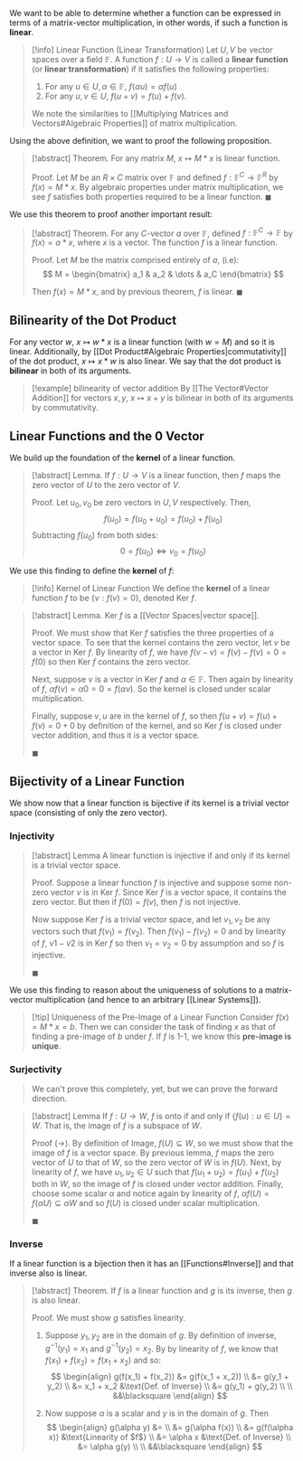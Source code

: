 We want to be able to determine whether a function can be expressed in terms of a matrix-vector multiplication, in other words, if such a function is **linear**.

> [!info] Linear Function (Linear Transformation)
> Let $U, V$ be vector spaces over a field $\mathbb{F}$. A function $f: U \to V$ is called a **linear function** (or **linear transformation**) if it satisfies the following properties:
> 1. For any $u \in U, \alpha \in \mathbb{F}$, $f(\alpha u) = \alpha f(u)$
> 2. For any $u, v \in U$, $f(u + v) = f(u) + f(v)$.
> 
> We note the similarities to [[Multiplying Matrices and Vectors#Algebraic Properties]] of matrix multiplication.

Using the above definition, we want to proof the following proposition.

> [!abstract] Theorem.
> For any matrix $M$, $x \mapsto M * x$ is linear function.
> 
> Proof.
> Let $M$ be an $R \times C$ matrix over $\mathbb{F}$ and defined $f: \mathbb{F}^C \to \mathbb{F}^R$ by $f(x) = M * x$. By algebraic properties under matrix multiplication, we see $f$ satisfies both properties required to be a linear function. $\blacksquare$

We use this theorem to proof another important result:

> [!abstract] Theorem.
> For any $C$-vector $a$ over $\mathbb{F}$, defined $f: \mathbb{F}^C \to \mathbb{F}$ by $f(x) = a * x$, where $x$ is a vector. The function $f$ is a linear function.
> 
> Proof.
> Let $M$ be the matrix comprised entirely of $a$, (i.e):
> $$
> M = 
> \begin{bmatrix}
> a_1 & a_2 & \dots & a_C
> \end{bmatrix}
> $$
> 
> Then $f(x) = M * x$, and by previous theorem, $f$ is linear. $\blacksquare$

## Bilinearity of the Dot Product

For any vector $w$, $x \mapsto w * x$ is a linear function (with $w = M$) and so it is linear. Additionally, by [[Dot Product#Algebraic Properties|commutativity]] of the dot product, $x \mapsto x * w$ is also linear. We say that the dot product is **bilinear** in both of its arguments.

> [!example] bilinearity of vector addition
> By [[The Vector#Vector Addition]] for vectors $x, y$, $x \mapsto x + y$ is bilinear in both of its arguments by commutativity.

## Linear Functions and the 0 Vector

We build up the foundation of the **kernel** of a linear function.

> [!abstract] Lemma.
> If $f: U \to V$ is a linear function, then $f$ maps the zero vector of $U$ to the zero vector of $V$.
> 
> Proof.
> Let $u_0, v_0$ be zero vectors in $U, V$ respectively. Then,
> $$
> f(u_0) = f(u_0 + u_0) = f(u_0) + f(u_0)
> $$
> Subtracting $f(u_0)$ from both sides:
> $$
> 0 = f(u_0) \iff v_0 = f(u_0)
> $$

We use this finding to define the **kernel** of $f$:

> [!info] Kernel of Linear Function
> We define the **kernel** of a linear function $f$ to be $\{ v: f(v) = 0 \}$, denoted Ker $f$.

> [!abstract] Lemma.
> Ker $f$ is a [[Vector Spaces|vector space]].
> 
> Proof.
> We must show that Ker $f$ satisfies the three properties of a vector space. To see that the kernel contains the zero vector, let $v$ be a vector in Ker $f$. By linearity of $f$, we have $f(v - v) = f(v) - f(v) = 0 = f(0)$ so then Ker $f$ contains the zero vector.
> 
> Next, suppose $v$ is a vector in Ker $f$ and $\alpha \in \mathbb{F}$. Then again by linearity of $f$, $\alpha f(v) = \alpha 0 = 0 = f(\alpha v)$. So the kernel is closed under scalar multiplication.
> 
> Finally, suppose $v, u$ are in the kernel of $f$, so then $f(u + v) = f(u) + f(v) = 0 + 0$ by definition of the kernel, and so Ker $f$ is closed under vector addition, and thus it is a vector space.
> 
> $\blacksquare$

## Bijectivity of a Linear Function

We show now that a linear function is bijective if its kernel is a trivial vector space (consisting of only the zero vector).

### Injectivity

> [!abstract] Lemma
>  A linear function is injective if and only if its kernel is a trivial vector space.
>
>Proof.
>Suppose a linear function $f$ is injective and suppose some non-zero vector $v$ is in Ker $f$. Since Ker $f$ is a vector space, it contains the zero vector. But then if $f(0) = f(v)$, then $f$ is not injective.
>
>Now suppose Ker $f$ is a trivial vector space, and let $v_1, v_2$ be any vectors such that $f(v_1) = f(v_2)$. Then $f(v_1) - f(v_2) = 0$ and by linearity of $f$, $v1 - v2$ is in Ker $f$ so then $v_1 = v_2 = 0$ by assumption and so $f$ is injective.
>
>$\blacksquare$

We use this finding to reason about the uniqueness of solutions to a matrix-vector multiplication (and hence to an arbitrary [[Linear Systems]]).

> [!tip] Uniqueness of the Pre-Image of a Linear Function
> Consider $f(x) = M * x = b$. Then we can consider the task of finding $x$ as that of finding a pre-image of $b$ under $f$. If $f$ is 1-1, we know this **pre-image is unique**.

### Surjectivity

> We can't prove this completely, yet, but we can prove the forward direction.

> [!abstract] Lemma
> If $f : U \to W$, $f$ is onto if and only if $\{ f(u) : u \in U \} = W$. That is, the image of $f$ is a subspace of $W$.
> 
> Proof (->).
> By definition of Image, $f(U) \subseteq W$, so we must show that the image of $f$ is a vector space. By previous lemma, $f$ maps the zero vector of $U$ to that of $W$, so the zero vector of $W$ is in $f(U)$.
> Next, by linearity of $f$, we have $u_1, u_2 \in U$ such that $f(u_1 + u_2) = f(u_1) + f(u_2)$ both in $W$, so the image of $f$ is closed under vector addition. Finally, choose some scalar $\alpha$ and notice again by linearity of $f$, $\alpha f(U) = f(\alpha U) \subseteq \alpha W$ and so $f(U)$ is closed under scalar multiplication.
> 
> $\blacksquare$

### Inverse

If a linear function is a bijection then it has an [[Functions#Inverse]] and that inverse also is linear.

> [!abstract] Theorem.
> If $f$ is a linear function and $g$ is its inverse, then $g$ is also linear.
> 
> Proof.
> We must show $g$ satisfies linearity.
> 
> 1. Suppose $y_1, y_2$ are in the domain of $g$. By definition of inverse, $g^{-1}(y_1) = x_1$ and $g^{-1}(y_2) = x_2$. By by linearity of $f$, we know that $f(x_1) + f(x_2) = f(x_1 + x_2)$ and so:
> $$
> \begin{align}
> g(f(x_1) + f(x_2)) &= g(f(x_1 + x_2)) \\
> &= g(y_1 + y_2) \\
> &= x_1 + x_2 &\text{Def. of Inverse} \\
> &= g(y_1) + g(y_2) \\ \\
> &&\blacksquare 
> \end{align}
> $$
> 
> 2. Now suppose $\alpha$ is a scalar and $y$ is in the domain of $g$. Then
> $$
> \begin{align}
> g(\alpha y) &= \\
> &= g(\alpha f(x)) \\
> &= g(f(\alpha x)) &\text{Linearity of $f$} \\
> &= \alpha x &\text{Def. of Inverse} \\
> &= \alpha g(y) \\ \\
> &&\blacksquare 
> \end{align}
> $$